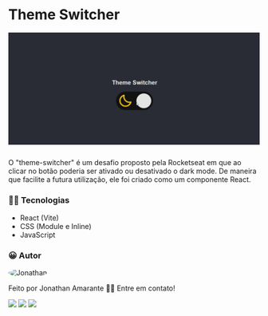 # Theme Switcher

<img src="./public/animation.gif" style="margin-bottom: 10px;">

O "theme-switcher" é um desafio proposto pela Rocketseat em que ao clicar no botão poderia ser ativado ou desativado o dark mode. De maneira que facilite a futura utilização, ele foi criado como um componente React.

### 👨‍💻 Tecnologias

- React (Vite)
- CSS (Module e Inline)
- JavaScript

### 😀 Autor

<img style="border-radius: 50%;" src="https://avatars.githubusercontent.com/u/75747829?v=4" width="100px;" alt="Jonathan"/>

Feito por Jonathan Amarante 👋🏽 Entre em contato!

<a href = "mailto:contatorafaballerini@gmail.com"><img src="https://img.shields.io/badge/-Gmail-%23333?style=for-the-badge&logo=gmail&logoColor=white" target="_blank"></a>
<a href="https://www.instagram.com/jonathan.pr0/" target="_blank"><img src="https://img.shields.io/badge/-Instagram-%23E4405F?style=for-the-badge&logo=instagram&logoColor=white" target="_blank"></a>
<a href = "mailto:jonathan.almeida1793@gmail.com"><img src="https://img.shields.io/badge/Telegram-2CA5E0?style=for-the-badge&logo=telegram&logoColor=white" target="_blank"></a>
